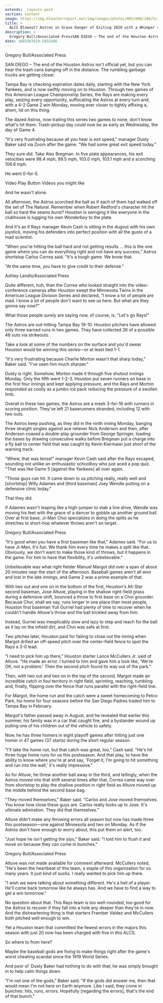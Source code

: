 ```yaml
--- 
extends: _layouts.post 
section: content 
image: https://img.bleacherreport.net/img/images/photos/003/888/188/hi-res-8565b6d60794eb79146daa0cfe511ad0_crop_exact.jpg?w=1200&h=1200&q=75 
title: > 
  ALCS Blowout? Astros in Grave Danger of Exiting 2020 with a Whimper vs. Rays 
description: > 
  Gregory Bull/Associated PressSAN DIEGO – The end of the Houston Astros isn't official yet, but you can hear the trash cans banging off in the distance.The dazed Astros, now trailing this series two games to none, don't know what's hit them.All afternoon, the Astros scorched the ball as if each of them had walked off the set of The Natural.Overall in these two games, the Astros are a meek 3-for-16 with runners in scoring position.This Rays team is too well-rounded, too good for the Astros to recover if they fall into a hole any deeper than they're in now. 
date: 1602567619.5832486 
--- 
```

Gregory Bull/Associated Press

SAN DIEGO – The end of the Houston Astros isn't official yet, but you can hear the trash cans banging off in the distance. The rumbling garbage trucks are getting closer.

Tampa Bay is checking expiration dates daily, starting with the New York Yankees, and is now swiftly moving on to Houston. Through two games of this American League Championship Series, the Rays are making every play, seizing every opportunity, suffocating the Astros at every turn and, with a 4-2 Game 2 win Monday, moving ever closer to tightly affixing a, ahem, lid on this thing.

The dazed Astros, now trailing this series two games to none, don't know what's hit them. Trash-pickup day could now be as early as Wednesday, the day of Game 4.

"It's very frustrating because all you hear is exit speed," manager Dusty Baker said via Zoom after the game. "We had some great exit speed today."

They sure did. Take Alex Bregman. In five plate appearances, his exit velocities were 98.4 mph, 99.5 mph, 103.0 mph, 103.1 mph and a scorching 106.8 mph.

He went 0-for-5.

Video Play Button Videos you might like

And he wasn't alone.

All afternoon, the Astros scorched the ball as if each of them had walked off the set of The Natural. Remember when Robert Redford's character hit the ball so hard the seams burst? Houston is swinging it like everyone in the clubhouse is lugging his own Wonderboy to the plate.

And it's as if Rays manager Kevin Cash is sitting in the dugout with his own joystick, moving his defenders into perfect position with all the gusto of a mad scientist.

"When you're hitting the ball hard and not getting results ... this is the one game where you can do everything right and not have any success," Astros shortstop Carlos Correa said. "It's a tough game. We know that.

"At the same time, you have to give credit to their defense."

Ashley Landis/Associated Press

Quite different, huh, than the Correa who looked straight into the video-conference cameras after Houston swept the Minnesota Twins in the American League Division Series and declared, "I know a lot of people are mad. I know a lot of people don't want to see us here. But what are they gonna say now?"

What those people surely are saying now, of course, is, "Let's go Rays!"

The Astros are out-hitting Tampa Bay 19-10. Houston pitchers have allowed only three earned runs in two games. They have collected 26 of a possible 48 outs via strikeouts.

Take a look at some of the numbers on the surface and you'd swear Houston would be winning this series—or at least tied 1-1.

"It's very frustrating because Charlie Morton wasn't that sharp today," Baker said. "I've seen him much sharper."

Dusty is right. Somehow, Morton made it through five shutout innings Monday. Only the fifth went 1-2-3. Houston put seven runners on base in the first four innings and kept applying pressure, and the Rays and Morton responded as coolly as a jumbo ice pack reducing the pressure of a swollen limb.

Overall in these two games, the Astros are a meek 3-for-16 with runners in scoring position. They've left 21 baserunners stranded, including 12 with two outs.

The Astros keep pushing, as they did in the ninth inning Monday, banging three straight singles against ace reliever Nick Anderson and then, after Anderson coaxed a double-play grounder from George Springer, loading the bases by drawing consecutive walks before Bregman put a charge into a fly ball to center field that was caught by Kevin Kiermaier just short of the warning track.

"Whew, that was tense!" manager Kevin Cash said after the Rays escaped, sounding not unlike an enthusiastic schoolboy who just aced a pop quiz. "That was like Game 5 [against the Yankees] all over again.

"Those guys can hit. It came down to us pitching really, really well and [shortstop] Willy Adames and [third baseman] Joey Wendle putting on a defensive clinic today."

That they did.

If Adames wasn't leaping like a high-jumper to stab a line drive, Wendle was moving his feet with the grace of a dancer to gobble up another ground ball. Over at first base, Ji-Man Choi specializes in doing the splits as he stretches to short-hop whatever throws aren't on target.

Gregory Bull/Associated Press

"It's good when you have a first baseman like that," Adames said. "For us to have Ji-Man, it's fun. We thank him every time he makes a split like that. Obviously, we don't want to make those kind of throws, but it happens in the game. For him to have that flexibility, it's unbelievable."

Unbelievable was what right fielder Manuel Margot did over a span of about 20 minutes near the start of the afternoon. Baseball games aren't all won and lost in the late innings, and Game 2 was a prime example of that.

With two out and one on in the bottom of the first, Houston's All-Star second baseman, Jose Altuve, playing in the shallow right-field grass during a defensive shift, bounced a throw to first base on a Choi grounder. Because Choi, shall we say, runs longer in one place than most people, Houston first baseman Yuli Gurriel had plenty of time to recover when he couldn't handle Altuve's throw and the ball trickled away from him.

Instead, Gurriel was inexplicably slow and lazy to step and reach for the ball as it lay on the infield dirt, and Choi was safe at first.

Two pitches later, Houston paid for failing to close out the inning when Margot drilled an off-speed pitch over the center-field fence to spot the Rays a 3-0 lead.

"I need to pick him up there," Houston starter Lance McCullers Jr. said of Altuve. "He made an error. I turned to him and gave him a look like, 'We're OK, not a problem.' Then the second pitch found its way out of the park."

Then, with two out and two on in the top of the second, Margot made an incredible catch in foul territory in right field, sprinting, reaching, tumbling and, finally, flipping over the fence that runs parallel with the right-field line.

For Margot, the home run and the catch were a sweet homecoming to Petco Park, his home for four seasons before the San Diego Padres traded him to Tampa Bay in February.

Margot's father passed away in August, and he revealed that earlier this summer, his family was in a car that caught fire, and a bystander wound up pulling one of his children out of the vehicle to safety.

Now, he has three homers in eight playoff games after hitting just one homer in 47 games (37 starts) during the short regular season.

"I'll take the home run, but that catch was great, too," Cash said. "He's hit three huge home runs for us this postseason. And that play, to have the ability to know where you're at and say, 'Forget it, I'm going to hit something and run into the wall,' it's really impressive."

As for Altuve, he threw another ball away in the third, and tellingly, when the Astros moved into that shift several times after that, Correa came way over from shortstop to play the shallow position in right field as Altuve moved up the middle behind the second base bag.

"They moved themselves," Baker said. "Carlos and Jose moved themselves. You know how close these guys are. Carlos really looks up to Jose. It's ultimate admiration. They did that themselves."

Altuve didn't make any throwing errors all season but now has made three this postseason—one against Minnesota and two on Monday. As if the Astros don't have enough to worry about, this put them on alert, too.

"Just hope he isn't getting the yips," Baker said. "I told him to flush it and move on because they can come in bunches."

Gregory Bull/Associated Press

Altuve was not made available for comment afterward. McCullers noted, "He's been the heartbeat of this team, a staple of this organization for so many years. It just kind of sucks. I really wanted to pick him up there.

"I wish we were talking about something different. He's a hell of a player. He'll come back tomorrow like he always has. And we have to find a way to get a win tomorrow."

No question about that. This Rays team is too well-rounded, too good for the Astros to recover if they fall into a hole any deeper than they're in now. And the disheartening thing is that starters Framber Valdez and McCullers both pitched well enough to win.

Yet a Houston team that committed the fewest errors in the majors this season with just 20 now has been charged with five in this ALCS.

So where to from here?

Maybe the baseball gods are fixing to make things right after the game's worst cheating scandal since the 1919 World Series.

And poor ol' Dusty Baker had nothing to do with that; he was simply brought in to help calm things down.

"I'm not one of the gods," Baker said. "If the gods did answer me, then that would mean I'm not here on Earth anymore. Like I said, they come in bunches: hits, runs, errors. Hopefully [regarding the errors], that's the end of that bunch."
